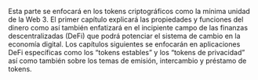 Esta parte se enfocará en los tokens criptográficos como la mínima unidad de la Web 3. El primer capítulo explicará  las propiedades y funciones del dinero como así también enfatizará en el  incipiente campo  de las finanzas descentralizadas (DeFi) que podrá potenciar el sistema de cambio en la economía digital. Los capítulos siguientes se enfocarán en aplicaciones DeFi  específicas  como los “tokens estables” y los “tokens de privacidad” así como también sobre los temas de emisión, intercambio y préstamo de tokens. 